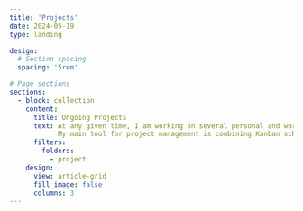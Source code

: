 ```yaml
---
title: 'Projects'
date: 2024-05-19
type: landing

design:
  # Section spacing
  spacing: '5rem'

# Page sections
sections:
  - block: collection
    content:
      title: Ongoing Projects
      text: At any given time, I am working on several personal and work-related projects.
            My main tool for project management is combining Kanban scheduling system with Obsdian Personal Information Management (PIM) to create a free automation system for my tasks. You can read more about my task management system <a href="https://drdianaty.com/blog/system/">here</a>, including how to set it up for yourself.
      filters:
        folders:
          - project
    design:
      view: article-grid
      fill_image: false
      columns: 3
---
```

